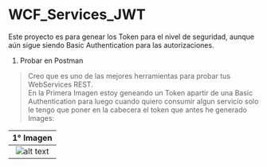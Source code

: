 # WCF_Services_JWT
Este proyecto es para genear los Token para el nivel de seguridad, aunque aún sigue siendo Basic Authentication para las autorizaciones.

1. Probar en Postman
> Creo que es uno de las mejores herramientas para probar tus WebServices REST.  
> En la Primera Imagen estoy geneando un Token apartir de una Basic Authentication para luego cuando quiero consumir algun servicio solo le tengo que poner en la cabecera el token que antes he generado 
Images:  

1° Imagen              	 | 
:-----------------------:|
![alt text][logo1] 		   |

[logo1]: https://github.com/puitiza/WCF_Services_JWT/blob/master/Capture/1.PNG?raw=true
